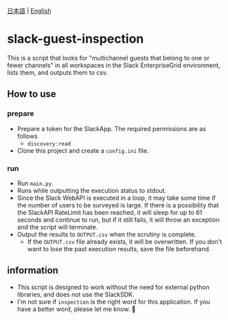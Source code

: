 [日本語](README.md) | [English](README_en.md)

# slack-guest-inspection

This is a script that looks for "multichannel guests that belong to one or fewer channels" in all workspaces in the Slack EnterpriseGrid environment, lists them, and outputs them to csv.

## How to use

### prepare

* Prepare a token for the SlackApp. The required permissions are as follows
  * `discovery:read`
* Clone this project and create a `config.ini` file.

### run

* Run `main.py`.
* Runs while outputting the execution status to stdout.
* Since the Slack WebAPI is executed in a loop, it may take some time if the number of users to be surveyed is large. If there is a possibility that the SlackAPI RateLimit has been reached, it will sleep for up to 61 seconds and continue to run, but if it still fails, it will throw an exception and the script will terminate.
* Output the results to `OUTPUT.csv` when the scrutiny is complete.
  * If the `OUTPUT.csv` file already exists, it will be overwritten. If you don't want to lose the past execution results, save the file beforehand.

## information

* This script is designed to work without the need for external python libraries, and does not use the SlackSDK.
* I'm not sure if `inspection` is the right word for this application. If you have a better word, please let me know. 🙇
